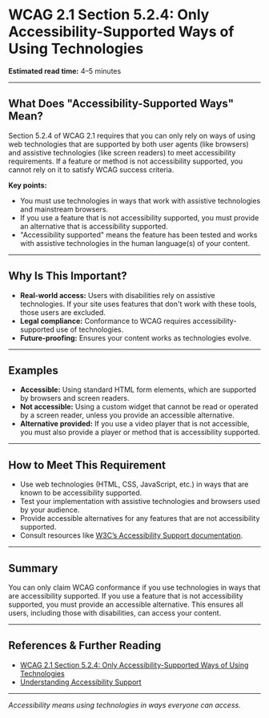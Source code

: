 <!---
title: 5.2.4 - Only Accessibility-Supported Ways of Using Technologies
series: Making the Web Accessible for All
description: An in-depth explanation of WCAG 2.1 Section 5.2.4, which requires that only accessibility-supported ways of using technologies are relied upon to meet accessibility requirements.
keywords: wcag 5.2.4, accessibility-supported, web technologies, assistive technology, conformance, accessibility support
image: WCAG-Series-5.2.4.png
imageAlt: Blue text on yellow background saying, "Web Content Accessibility Guidelines (WCAG) 5.2.4 Explained, Only Accessibility-Supported Ways"
status: published
date: 2025-07-08
excerpt: This section explains the requirement that only accessibility-supported ways of using technologies can be relied upon to meet WCAG, and what to do if a feature is not accessibility supported.
previous: /wcag/WCAG-Guideline-5-2-3-Complete-Processes-Explained, Guideline 5.2.3 - Complete Processes
next: /wcag/WCAG-Guideline-5-2-5-Non-Interference-Explained, Guideline 5.2.5 - Non-Interference
--->

# **WCAG 2.1 Section 5.2.4: Only Accessibility-Supported Ways of Using Technologies**

**Estimated read time:** 4–5 minutes

---

## **What Does "Accessibility-Supported Ways" Mean?**

Section 5.2.4 of WCAG 2.1 requires that you can only rely on ways of using web technologies that are supported by both user agents (like browsers) and assistive technologies (like screen readers) to meet accessibility requirements. If a feature or method is not accessibility supported, you cannot rely on it to satisfy WCAG success criteria.

**Key points:**
- You must use technologies in ways that work with assistive technologies and mainstream browsers.
- If you use a feature that is not accessibility supported, you must provide an alternative that is accessibility supported.
- "Accessibility supported" means the feature has been tested and works with assistive technologies in the human language(s) of your content.

---

## **Why Is This Important?**

- **Real-world access:** Users with disabilities rely on assistive technologies. If your site uses features that don't work with these tools, those users are excluded.
- **Legal compliance:** Conformance to WCAG requires accessibility-supported use of technologies.
- **Future-proofing:** Ensures your content works as technologies evolve.

---

## **Examples**

- **Accessible:** Using standard HTML form elements, which are supported by browsers and screen readers.
- **Not accessible:** Using a custom widget that cannot be read or operated by a screen reader, unless you provide an accessible alternative.
- **Alternative provided:** If you use a video player that is not accessible, you must also provide a player or method that is accessibility supported.

---

## **How to Meet This Requirement**

- Use web technologies (HTML, CSS, JavaScript, etc.) in ways that are known to be accessibility supported.
- Test your implementation with assistive technologies and browsers used by your audience.
- Provide accessible alternatives for any features that are not accessibility supported.
- Consult resources like [W3C’s Accessibility Support documentation](https://www.w3.org/WAI/WCAG21/Understanding/conformance#accessibility-support).

---

## **Summary**

You can only claim WCAG conformance if you use technologies in ways that are accessibility supported. If you use a feature that is not accessibility supported, you must provide an accessible alternative. This ensures all users, including those with disabilities, can access your content.

---

## **References & Further Reading**
- [WCAG 2.1 Section 5.2.4: Only Accessibility-Supported Ways of Using Technologies](https://www.w3.org/TR/WCAG21/#cc4)
- [Understanding Accessibility Support](https://www.w3.org/WAI/WCAG21/Understanding/conformance#accessibility-support)

---


*Accessibility means using technologies in ways everyone can access.*

